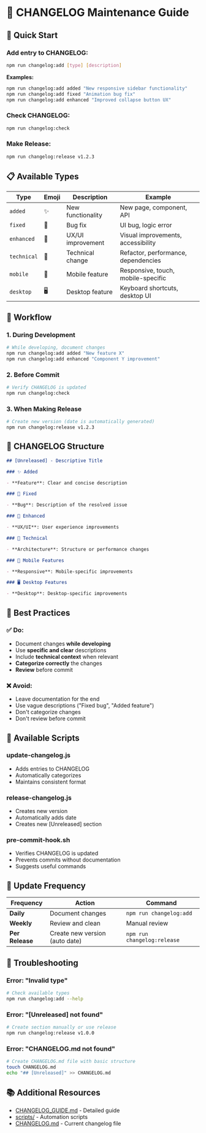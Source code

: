 # 📝 CHANGELOG Maintenance Guide

## 🚀 Quick Start

### **Add entry to CHANGELOG:**

```bash
npm run changelog:add [type] [description]
```

**Examples:**

```bash
npm run changelog:add added "New responsive sidebar functionality"
npm run changelog:add fixed "Animation bug fix"
npm run changelog:add enhanced "Improved collapse button UX"
```

### **Check CHANGELOG:**

```bash
npm run changelog:check
```

### **Make Release:**

```bash
npm run changelog:release v1.2.3
```

## 📋 Available Types

| Type        | Emoji | Description       | Example                             |
| ----------- | ----- | ----------------- | ----------------------------------- |
| `added`     | ✨    | New functionality | New page, component, API            |
| `fixed`     | 🐛    | Bug fix           | UI bug, logic error                 |
| `enhanced`  | 🎨    | UX/UI improvement | Visual improvements, accessibility  |
| `technical` | 🔧    | Technical change  | Refactor, performance, dependencies |
| `mobile`    | 📱    | Mobile feature    | Responsive, touch, mobile-specific  |
| `desktop`   | 🖥️    | Desktop feature   | Keyboard shortcuts, desktop UI      |

## 🔄 Workflow

### **1. During Development**

```bash
# While developing, document changes
npm run changelog:add added "New feature X"
npm run changelog:add enhanced "Component Y improvement"
```

### **2. Before Commit**

```bash
# Verify CHANGELOG is updated
npm run changelog:check
```

### **3. When Making Release**

```bash
# Create new version (date is automatically generated)
npm run changelog:release v1.2.3
```

## 📖 CHANGELOG Structure

```markdown
## [Unreleased] - Descriptive Title

### ✨ Added

- **Feature**: Clear and concise description

### 🐛 Fixed

- **Bug**: Description of the resolved issue

### 🎨 Enhanced

- **UX/UI**: User experience improvements

### 🔧 Technical

- **Architecture**: Structure or performance changes

### 📱 Mobile Features

- **Responsive**: Mobile-specific improvements

### 🖥️ Desktop Features

- **Desktop**: Desktop-specific improvements
```

## 🎯 Best Practices

### **✅ Do:**

- Document changes **while developing**
- Use **specific and clear** descriptions
- Include **technical context** when relevant
- **Categorize correctly** the changes
- **Review** before commit

### **❌ Avoid:**

- Leave documentation for the end
- Use vague descriptions ("Fixed bug", "Added feature")
- Don't categorize changes
- Don't review before commit

## 🔧 Available Scripts

### **update-changelog.js**

- Adds entries to CHANGELOG
- Automatically categorizes
- Maintains consistent format

### **release-changelog.js**

- Creates new version
- Automatically adds date
- Creates new [Unreleased] section

### **pre-commit-hook.sh**

- Verifies CHANGELOG is updated
- Prevents commits without documentation
- Suggests useful commands

## 📅 Update Frequency

| Frequency       | Action                         | Command                     |
| --------------- | ------------------------------ | --------------------------- |
| **Daily**       | Document changes               | `npm run changelog:add`     |
| **Weekly**      | Review and clean               | Manual review               |
| **Per Release** | Create new version (auto date) | `npm run changelog:release` |

## 🚨 Troubleshooting

### **Error: "Invalid type"**

```bash
# Check available types
npm run changelog:add --help
```

### **Error: "[Unreleased] not found"**

```bash
# Create section manually or use release
npm run changelog:release v1.0.0
```

### **Error: "CHANGELOG.md not found"**

```bash
# Create CHANGELOG.md file with basic structure
touch CHANGELOG.md
echo "## [Unreleased]" >> CHANGELOG.md
```

## 📚 Additional Resources

- [CHANGELOG_GUIDE.md](./CHANGELOG_GUIDE.md) - Detailed guide
- [scripts/](./scripts/) - Automation scripts
- [CHANGELOG.md](./CHANGELOG.md) - Current changelog file
